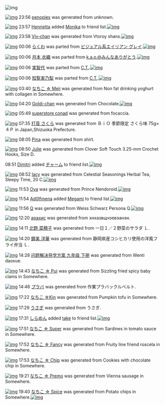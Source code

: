 ![img](http://gdrive-cdn.herokuapp.com/537b65a5bc09f0000721dda7/512px-barcode.png)

[![img](http://www.deviantsart.com/a95phi.png)](http://www.barcodekanojo.com/kanojo/3192834/penoplex) 23:56 [penoplex](http://www.barcodekanojo.com/kanojo/3192834/penoplex) was generated from unknown.

[![img](http://www.deviantsart.com/3ifgcdt.jpeg)](http://www.barcodekanojo.com/user/428746/Henrietta) 23:57 [Henrietta](http://www.barcodekanojo.com/user/428746/Henrietta) added [Monika](http://www.barcodekanojo.com/kanojo/3038604/Monika) to friend list.[![img](http://www.deviantsart.com/2vu1r0v.png)](http://www.barcodekanojo.com/kanojo/3038604/Monika) 

[![img](http://www.deviantsart.com/2li5n77.png)](http://www.barcodekanojo.com/kanojo/3192835/Viv-chan) 23:58 [Viv-chan](http://www.barcodekanojo.com/kanojo/3192835/Viv-chan) was generated from Vtoroy shans.[![img](http://www.deviantsart.com/1n5ct0t.jpeg)](http://www.barcodekanojo.com/product_images/barcode/6018346/1424357837/Vtoroy%20shans.jpg) 

[![img](http://www.deviantsart.com/1c06dt6.png)](http://www.barcodekanojo.com/kanojo/3191878/%E3%82%89%E3%81%8F%E3%82%8F) 00:06 [らくわ](http://www.barcodekanojo.com/kanojo/3191878/%E3%82%89%E3%81%8F%E3%82%8F) was parted from [ビジュアル系エイリアン グレイ](http://www.barcodekanojo.com/kanojo/3191878/%E3%82%89%E3%81%8F%E3%82%8F).[![img](http://www.deviantsart.com/kj51e0.jpeg)](http://www.barcodekanojo.com/user/441/%E3%83%93%E3%82%B8%E3%83%A5%E3%82%A2%E3%83%AB%E7%B3%BB%E3%82%A8%E3%82%A4%E3%83%AA%E3%82%A2%E3%83%B3%20%E3%82%B0%E3%83%AC%E3%82%A4) 

[![img](http://www.deviantsart.com/3fraa1f.png)](http://www.barcodekanojo.com/kanojo/2523640/%E6%9C%88%E6%9C%AC%20%E8%A1%A3%E7%B9%94) 00:06 [月本 衣織](http://www.barcodekanojo.com/kanojo/2523640/%E6%9C%88%E6%9C%AC%20%E8%A1%A3%E7%B9%94) was parted from [k.a.o.@みんなありがとう](http://www.barcodekanojo.com/kanojo/2523640/%E6%9C%88%E6%9C%AC%20%E8%A1%A3%E7%B9%94).[![img](http://www.deviantsart.com/1ne7497.jpeg)](http://www.barcodekanojo.com/user/30944/k.a.o.%40%E3%81%BF%E3%82%93%E3%81%AA%E3%81%82%E3%82%8A%E3%81%8C%E3%81%A8%E3%81%86) 

[![img](http://www.deviantsart.com/et6tap.png)](http://www.barcodekanojo.com/kanojo/2320191/%E5%AE%9F%E6%99%BA%E4%BB%A3) 00:06 [実智代](http://www.barcodekanojo.com/kanojo/2320191/%E5%AE%9F%E6%99%BA%E4%BB%A3) was parted from [C.T.](http://www.barcodekanojo.com/kanojo/2320191/%E5%AE%9F%E6%99%BA%E4%BB%A3).[![img](http://www.deviantsart.com/fhrc6a.jpeg)](http://www.barcodekanojo.com/user/272165/C.T.) 

[![img](http://www.deviantsart.com/2clp6fq.png)](http://www.barcodekanojo.com/kanojo/2220219/%E7%9F%A5%E8%A6%A7%E5%AE%9F%E4%B9%83%E6%A2%A8) 00:06 [知覧実乃梨](http://www.barcodekanojo.com/kanojo/2220219/%E7%9F%A5%E8%A6%A7%E5%AE%9F%E4%B9%83%E6%A2%A8) was parted from [C.T.](http://www.barcodekanojo.com/kanojo/2220219/%E7%9F%A5%E8%A6%A7%E5%AE%9F%E4%B9%83%E6%A2%A8).[![img](http://www.deviantsart.com/fhrc6a.jpeg)](http://www.barcodekanojo.com/user/272165/C.T.) 

[![img](http://www.deviantsart.com/2bmpaon.png)](http://www.barcodekanojo.com/kanojo/3192836/%E3%81%AA%E3%81%A1%E3%81%93%20%E2%98%86%20Meji) 03:40 [なちこ ☆ Meji](http://www.barcodekanojo.com/kanojo/3192836/%E3%81%AA%E3%81%A1%E3%81%93%20%E2%98%86%20Meji) was generated from Non fat drinking yoghurt with collagen in Somewhere.

[![img](http://www.deviantsart.com/2kmh42v.png)](http://www.barcodekanojo.com/kanojo/3192837/Goldi-chan) 04:20 [Goldi-chan](http://www.barcodekanojo.com/kanojo/3192837/Goldi-chan) was generated from Chocolate.[![img](http://www.deviantsart.com/1sbtlfv.jpeg)](http://www.barcodekanojo.com/product_images/barcode/6018348/1424373553/Chocolate.jpg) 

[![img](http://www.deviantsart.com/3adiioe.png)](http://www.barcodekanojo.com/kanojo/3192838/superstore%20conad) 05:49 [superstore conad](http://www.barcodekanojo.com/kanojo/3192838/superstore%20conad) was generated from focaccia.

[![img](http://www.deviantsart.com/2j1i90m.png)](http://www.barcodekanojo.com/kanojo/3192839/%E6%89%93%E9%9F%B3%20%E3%81%95%E3%81%8F%E3%82%89) 07:35 [打音 さくら](http://www.barcodekanojo.com/kanojo/3192839/%E6%89%93%E9%9F%B3%20%E3%81%95%E3%81%8F%E3%82%89) was generated from ＢｉＯ 季節限定 さくら味 75g×４Ｐ in Japan,Shizuoka Prefecture.

[![img](http://www.deviantsart.com/4jv95k.png)](http://www.barcodekanojo.com/kanojo/3192840/Pina) 08:05 [Pina](http://www.barcodekanojo.com/kanojo/3192840/Pina) was generated from shirt.

[![img](http://www.deviantsart.com/3v3jtdv.png)](http://www.barcodekanojo.com/kanojo/3192841/Julie) 08:50 [Julie](http://www.barcodekanojo.com/kanojo/3192841/Julie) was generated from Clover Soft Touch 3.25-mm Crochet Hooks, Size D.

08:51 [Dimitri](http://www.barcodekanojo.com/user/500246/Dimitri) added [チャーム](http://www.barcodekanojo.com/kanojo/1657205/%E3%83%81%E3%83%A3%E3%83%BC%E3%83%A0) to friend list.[![img](http://www.deviantsart.com/pjbshs.png)](http://www.barcodekanojo.com/kanojo/1657205/%E3%83%81%E3%83%A3%E3%83%BC%E3%83%A0) 

[![img](http://www.deviantsart.com/ttepl8.png)](http://www.barcodekanojo.com/kanojo/3192842/lacy) 08:52 [lacy](http://www.barcodekanojo.com/kanojo/3192842/lacy) was generated from Celestial Seasonings Herbal Tea, Sleepy Time, 20 C.[![img](http://www.deviantsart.com/2a8mk3u.jpeg)](http://www.barcodekanojo.com/product_images/barcode/6018354/1424389912/50x50xCelestial,P20Seasonings,P20Herbal,P20Tea,P2C,P20Sleepy,P20Time,P2C,P2020,P20C.jpg,qw=88,ah=88.pagespeed.ic.i29nLuJ9Jt.jpg) 

[![img](http://www.deviantsart.com/3e4e686.png)](http://www.barcodekanojo.com/kanojo/3192843/Oya) 11:53 [Oya](http://www.barcodekanojo.com/kanojo/3192843/Oya) was generated from Prince Nendoroid.[![img](http://www.deviantsart.com/2d3l25o.jpeg)](http://www.barcodekanojo.com/product_images/barcode/6018355/1424400768/Prince%20Nendoroid.jpg) 

[![img](http://www.deviantsart.com/2qtvvij.jpeg)](http://www.barcodekanojo.com/user/404550/Ad0lfmena) 11:54 [Ad0lfmena](http://www.barcodekanojo.com/user/404550/Ad0lfmena) added [Megami](http://www.barcodekanojo.com/kanojo/2380209/Megami) to friend list.[![img](http://www.deviantsart.com/fbvqc5.png)](http://www.barcodekanojo.com/kanojo/2380209/Megami) 

[![img](http://www.deviantsart.com/1lm0066.png)](http://www.barcodekanojo.com/kanojo/3192844/Q) 11:56 [Q](http://www.barcodekanojo.com/kanojo/3192844/Q) was generated from Weiss Schwarz Persona Q.[![img](http://www.deviantsart.com/323hbnk.jpeg)](http://www.barcodekanojo.com/product_images/barcode/6018357/1424400914/Weiss%20Schwarz%20Persona%20Q.jpg) 

[![img](http://www.deviantsart.com/37c13st.png)](http://www.barcodekanojo.com/kanojo/3192845/%D0%B0%D1%80%D0%B0%D1%85%D0%B8%D1%81) 12:20 [арахис](http://www.barcodekanojo.com/kanojo/3192845/%D0%B0%D1%80%D0%B0%D1%85%D0%B8%D1%81) was generated from хнхазвщчзевэанэн.

[![img](http://www.deviantsart.com/7hsouo.png)](http://www.barcodekanojo.com/kanojo/3192846/%E5%8C%97%E9%87%8E%20%E8%8F%9C%E7%A9%82%E5%AD%90) 14:11 [北野 菜穂子](http://www.barcodekanojo.com/kanojo/3192846/%E5%8C%97%E9%87%8E%20%E8%8F%9C%E7%A9%82%E5%AD%90) was generated from 一日１／２野菜のサラダ Ｌ.

[![img](http://www.deviantsart.com/3nacdla.png)](http://www.barcodekanojo.com/kanojo/3192847/%E9%90%98%E7%BE%8E%20%E6%B4%8B%E8%8F%AF) 14:20 [鐘美 洋華](http://www.barcodekanojo.com/kanojo/3192847/%E9%90%98%E7%BE%8E%20%E6%B4%8B%E8%8F%AF) was generated from 静岡県産コシヒカリ使用の洋風フライ弁当 Ｌ.

[![img](http://www.deviantsart.com/1isi75b.png)](http://www.barcodekanojo.com/kanojo/3192848/%E9%97%AE%E9%A2%98%E8%A7%A3%E5%86%B3%E5%AF%BC%E5%AD%A6%E6%96%B9%E6%A1%88%20%E4%B9%9D%E5%B9%B4%E7%BA%A7%20%E4%B8%8B%E5%86%8C) 14:28 [问题解决导学方案 九年级 下册](http://www.barcodekanojo.com/kanojo/3192848/%E9%97%AE%E9%A2%98%E8%A7%A3%E5%86%B3%E5%AF%BC%E5%AD%A6%E6%96%B9%E6%A1%88%20%E4%B9%9D%E5%B9%B4%E7%BA%A7%20%E4%B8%8B%E5%86%8C) was generated from Wenti daoxue.

[![img](http://www.deviantsart.com/107q0c6.png)](http://www.barcodekanojo.com/kanojo/3192849/%E3%81%AA%E3%81%A1%E3%81%93%20%E2%98%86%20Pui) 14:43 [なちこ ☆ Pui](http://www.barcodekanojo.com/kanojo/3192849/%E3%81%AA%E3%81%A1%E3%81%93%20%E2%98%86%20Pui) was generated from Sizzling fried spicy baby clams in Somewhere.

[![img](http://www.deviantsart.com/1og9n0r.png)](http://www.barcodekanojo.com/kanojo/3192850/%E3%83%97%E3%83%A9%E3%83%90) 14:46 [プラバ](http://www.barcodekanojo.com/kanojo/3192850/%E3%83%97%E3%83%A9%E3%83%90) was generated from 作業プラバックルベルト.

[![img](http://www.deviantsart.com/1c73drl.png)](http://www.barcodekanojo.com/kanojo/3192851/%E3%81%AA%E3%81%A1%E3%81%93%20%E2%98%86Kin) 17:22 [なちこ ☆Kin](http://www.barcodekanojo.com/kanojo/3192851/%E3%81%AA%E3%81%A1%E3%81%93%20%E2%98%86Kin) was generated from Pumpkin tofu in Somewhere.

[![img](http://www.deviantsart.com/2v2sf9g.png)](http://www.barcodekanojo.com/kanojo/3192852/%E3%81%86%E3%81%95%E3%81%8E) 17:29 [うさぎ](http://www.barcodekanojo.com/kanojo/3192852/%E3%81%86%E3%81%95%E3%81%8E) was generated from うさぎ.

[![img](http://www.deviantsart.com/3uo7k9l.jpeg)](http://www.barcodekanojo.com/user/473872/%E3%81%97%E3%82%89%E3%82%81%E3%82%93) 17:31 [しらめん](http://www.barcodekanojo.com/user/473872/%E3%81%97%E3%82%89%E3%82%81%E3%82%93) added [take](http://www.barcodekanojo.com/kanojo/3063260/take) to friend list.[![img](http://www.deviantsart.com/jbmeoq.png)](http://www.barcodekanojo.com/kanojo/3063260/take) 

[![img](http://www.deviantsart.com/1aieukk.png)](http://www.barcodekanojo.com/kanojo/3192853/%E3%81%AA%E3%81%A1%E3%81%93%20%E2%98%86%20Super) 17:51 [なちこ ☆ Super](http://www.barcodekanojo.com/kanojo/3192853/%E3%81%AA%E3%81%A1%E3%81%93%20%E2%98%86%20Super) was generated from Sardines in tomato sauce in Somewhere.

[![img](http://www.deviantsart.com/hb0lol.png)](http://www.barcodekanojo.com/kanojo/3192854/%E3%81%AA%E3%81%A1%E3%81%93%20%E2%98%86%20Fancy) 17:52 [なちこ ☆ Fancy](http://www.barcodekanojo.com/kanojo/3192854/%E3%81%AA%E3%81%A1%E3%81%93%20%E2%98%86%20Fancy) was generated from Fruity line friend roscela in Somewhere.

[![img](http://www.deviantsart.com/2eut9kn.png)](http://www.barcodekanojo.com/kanojo/3192855/%E3%81%AA%E3%81%A1%E3%81%93%20%E2%98%86%20Chip) 17:53 [なちこ ☆ Chip](http://www.barcodekanojo.com/kanojo/3192855/%E3%81%AA%E3%81%A1%E3%81%93%20%E2%98%86%20Chip) was generated from Cookies with chocolate chip in Somewhere.

[![img](http://www.deviantsart.com/f0qiec.png)](http://www.barcodekanojo.com/kanojo/3192856/%E3%81%AA%E3%81%A1%E3%81%93%20%E2%98%86%20Premo) 19:21 [なちこ ☆ Premo](http://www.barcodekanojo.com/kanojo/3192856/%E3%81%AA%E3%81%A1%E3%81%93%20%E2%98%86%20Premo) was generated from Vienna sausage in Somewhere.

[![img](http://www.deviantsart.com/2drfdt9.png)](http://www.barcodekanojo.com/kanojo/3192857/%E3%81%AA%E3%81%A1%E3%81%93%20%E2%98%86%20Spice) 19:40 [なちこ ☆ Spice](http://www.barcodekanojo.com/kanojo/3192857/%E3%81%AA%E3%81%A1%E3%81%93%20%E2%98%86%20Spice) was generated from Potato chips in Somewhere.[![img](http://www.deviantsart.com/3rr0uub.jpeg)](http://www.barcodekanojo.com/product_images/barcode/1853105/1298469809/roller%20coaster.jpg) 

